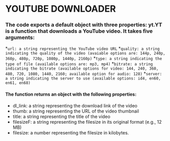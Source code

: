 # YOUTUBE DOWNLOADER

### The code exports a default object with three properties: yt.YT is a function that downloads a YouTube video. It takes five arguments:

*`url: a string representing the YouTube video URL`
*`quality: a string indicating the quality of the video (avaiable options are: 144p, 240p, 360p, 480p, 720p, 1080p, 1440p, 2160p)`
*`type: a string indicating the type of file (available options are: mp3, mp4)`
*`bitrate: a string indicating the bitrate (available options for video: 144, 240, 360, 480, 720, 1080, 1440, 2160; available option for audio: 128)`
*`server: a string indicating the server to use (available options: id4, en60, en61, en68)`



#### The function returns an object with the following properties:

* dl_link: a string representing the download link of the video
* thumb: a string representing the URL of the video thumbnail
* title: a string representing the title of the video
* filesizeF: a string representing the filesize in its original format (e.g., 12 MB)
* filesize: a number representing the filesize in kilobytes.





